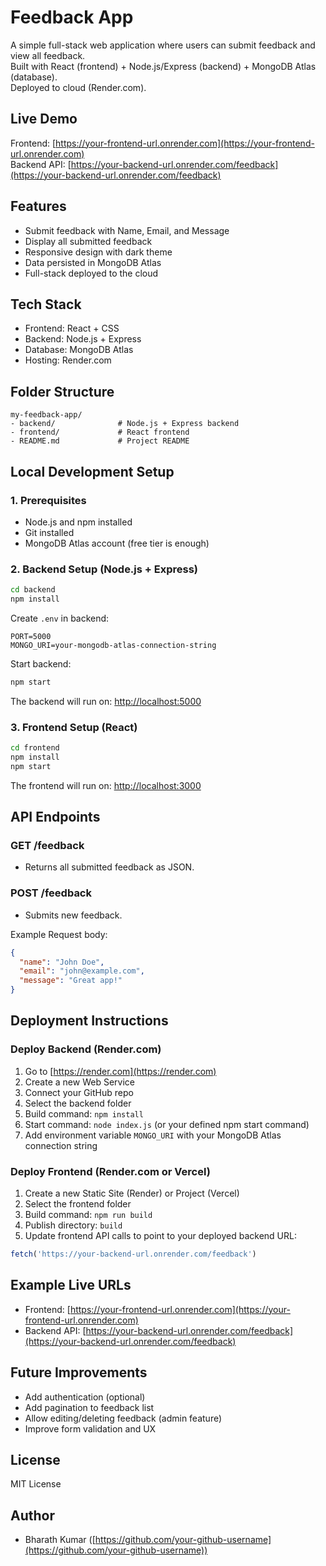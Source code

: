 
# Feedback App

A simple full-stack web application where users can submit feedback and view all feedback.  
Built with React (frontend) + Node.js/Express (backend) + MongoDB Atlas (database).  
Deployed to cloud (Render.com).

## Live Demo

Frontend: [https://your-frontend-url.onrender.com](https://your-frontend-url.onrender.com)  
Backend API: [https://your-backend-url.onrender.com/feedback](https://your-backend-url.onrender.com/feedback)

## Features

- Submit feedback with Name, Email, and Message
- Display all submitted feedback
- Responsive design with dark theme
- Data persisted in MongoDB Atlas
- Full-stack deployed to the cloud

## Tech Stack

- Frontend: React + CSS
- Backend: Node.js + Express
- Database: MongoDB Atlas
- Hosting: Render.com

## Folder Structure

```
my-feedback-app/
- backend/              # Node.js + Express backend
- frontend/             # React frontend
- README.md             # Project README
```

## Local Development Setup

### 1. Prerequisites

- Node.js and npm installed
- Git installed
- MongoDB Atlas account (free tier is enough)

### 2. Backend Setup (Node.js + Express)

```bash
cd backend
npm install
```

Create `.env` in backend:

```env
PORT=5000
MONGO_URI=your-mongodb-atlas-connection-string
```

Start backend:

```bash
npm start
```

The backend will run on: [http://localhost:5000](http://localhost:5000)

### 3. Frontend Setup (React)

```bash
cd frontend
npm install
npm start
```

The frontend will run on: [http://localhost:3000](http://localhost:3000)

## API Endpoints

### GET /feedback

- Returns all submitted feedback as JSON.

### POST /feedback

- Submits new feedback.

Example Request body:

```json
{
  "name": "John Doe",
  "email": "john@example.com",
  "message": "Great app!"
}
```

## Deployment Instructions

### Deploy Backend (Render.com)

1. Go to [https://render.com](https://render.com)
2. Create a new Web Service
3. Connect your GitHub repo
4. Select the backend folder
5. Build command: `npm install`
6. Start command: `node index.js` (or your defined npm start command)
7. Add environment variable `MONGO_URI` with your MongoDB Atlas connection string

### Deploy Frontend (Render.com or Vercel)

1. Create a new Static Site (Render) or Project (Vercel)
2. Select the frontend folder
3. Build command: `npm run build`
4. Publish directory: `build`
5. Update frontend API calls to point to your deployed backend URL:

```javascript
fetch('https://your-backend-url.onrender.com/feedback')
```

## Example Live URLs

- Frontend: [https://your-frontend-url.onrender.com](https://your-frontend-url.onrender.com)
- Backend API: [https://your-backend-url.onrender.com/feedback](https://your-backend-url.onrender.com/feedback)

## Future Improvements

- Add authentication (optional)
- Add pagination to feedback list
- Allow editing/deleting feedback (admin feature)
- Improve form validation and UX

## License

MIT License

## Author

- Bharath Kumar ([https://github.com/your-github-username](https://github.com/your-github-username))
